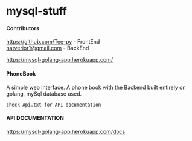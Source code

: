 # mysql-stuff

#### Contributors
https://github.com/Tee-py - FrontEnd        
natverior1@gmail.com - BackEnd

https://mysql-golang-app.herokuapp.com/

#### PhoneBook
A simple web interface. A phone book with the Backend built entirely on golang, mySql database used.
 
 ```
 check Api.txt for API documentation
 ```
   
#### API DOCUMENTATION   
https://mysql-golang-app.herokuapp.com/docs 
